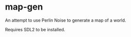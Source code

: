 # map-gen
An attempt to use Perlin Noise to generate a map of a world.

Requires SDL2 to be installed.